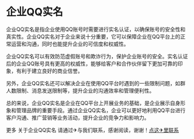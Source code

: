 # 企业QQ实名

企业QQ实名是指企业使用QQ账号时需要进行实名认证，以确保账号的安全性和真实性。企业QQ实名对于企业来说十分重要，它可以保障企业在QQ平台上的正常运营和沟通，同时也能提升企业的可信度和权威性。

企业QQ实名可以有效防范虚假账号和欺诈行为，保护企业账号的安全。实名认证后的企业QQ账号具有更高的权威性，能够给客户和合作伙伴留下更加可靠的印象，有利于建立良好的商业信誉。

另外，企业QQ实名还可以解决企业在使用QQ平台时遇到的一些限制问题，如群人数限制、消息发送限制等，提升企业的沟通效率和管理便利性。

总的来说，企业QQ实名是企业在QQ平台上开展业务的基础，是企业展示自身形象和管理品牌的重要手段。通过企业QQ实名，企业可以更好地利用QQ平台进行客户沟通、推广营销等业务活动，提升企业的竞争力和影响力。

更多 关于企业QQ实名 请通过✈与我们联系，感谢阅读，谢谢！[点这✈里联系](https://add.k02.cc)